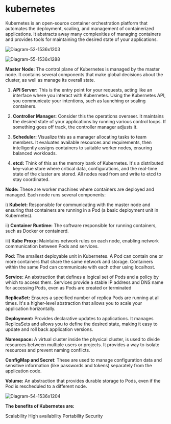# kubernetes
Kubernetes is an open-source container orchestration platform that automates the deployment, scaling, and management of containerized applications. It abstracts away many complexities of managing containers and provides tools for maintaining the desired state of your applications. 

![Diagram-52-1536x1203](https://github.com/karthiksaki/kubernetes/assets/124011389/f7377c84-1939-4c1b-bbfb-dad0746042a4)

![Diagram-55-1536x1288](https://github.com/karthiksaki/kubernetes/assets/124011389/4081f925-7a39-4835-ad18-7465f44bd138)

**Master Node:**
        The control plane of Kubernetes is managed by the master node. It contains several components that make global decisions about the cluster, as well as manage its overall state.

1) **API Server:** This is the entry point for your requests, acting like an interface where you interact with Kubernetes. Using the Kubernetes API, you communicate your intentions, such as launching or scaling containers.

2) **Controller Manager:** Consider this the operations overseer. It maintains the desired state of your applications by running various control loops. If something goes off track, the controller manager adjusts it.

3) **Scheduler:** Visualize this as a manager allocating tasks to team members. It evaluates available resources and requirements, then intelligently assigns containers to suitable worker nodes, ensuring balanced workloads.

4) **etcd:** Think of this as the memory bank of Kubernetes. It's a distributed key-value store where critical data, configurations, and the real-time state of the cluster are stored. All nodes read from and write to etcd to stay coordinated.


**Node:**
These are worker machines where containers are deployed and managed. Each node runs several components:

i) **Kubelet:** Responsible for communicating with the master node and ensuring that containers are running in a Pod (a basic deployment unit in Kubernetes).

ii) **Container Runtime:** The software responsible for running containers, such as Docker or containerd.

iii) **Kube Proxy:** Maintains network rules on each node, enabling network communication between Pods and services.

**Pod:**
        The smallest deployable unit in Kubernetes. A Pod can contain one or more containers that share the same network and storage. Containers within the same Pod can communicate with each other using localhost.

**Service:**
        An abstraction that defines a logical set of Pods and a policy by which to access them. Services provide a stable IP address and DNS name for accessing Pods, even as Pods are created or terminated

**ReplicaSet:**
        Ensures a specified number of replica Pods are running at all times. It's a higher-level abstraction that allows you to scale your application horizontally.

**Deployment:**
        Provides declarative updates to applications. It manages ReplicaSets and allows you to define the desired state, making it easy to update and roll back application versions.

**Namespace:**
        A virtual cluster inside the physical cluster, is used to divide resources between multiple users or projects. It provides a way to isolate resources and prevent naming conflicts.

**ConfigMap and Secret**:
        These are used to manage configuration data and sensitive information (like passwords and tokens) separately from the application code.

**Volume:**
        An abstraction that provides durable storage to Pods, even if the Pod is rescheduled to a different node.
        
![Diagram-54-1536x1204](https://github.com/karthiksaki/kubernetes/assets/124011389/13fe6327-89b4-4608-835f-5cc53d299d0a)

**The benefits of Kubernetes are:**

Scalability
High availability
Portability
Security
